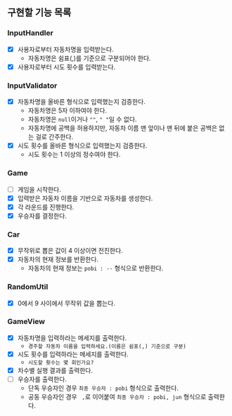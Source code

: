 ## 구현할 기능 목록
### InputHandler
- [x] 사용자로부터 자동차명을 입력받는다.
  - 자동차명은 쉼표(,)를 기준으로 구분되어야 한다.
- [x] 사용자로부터 시도 횟수를 입력받는다.
### InputValidator
- [x] 자동차명을 올바른 형식으로 입력했는지 검증한다.
    - 자동차명은 5자 이하여야 한다.
    - 자동차명은 `null`이거나 `""`, `" "`일 수 없다.
    - 자동차명에 공백을 허용하지만, 자동차 이름 맨 앞이나 맨 뒤에 붙은 공백은 없는 걸로 간주한다.
- [x] 시도 횟수를 올바른 형식으로 입력했는지 검증한다.
    - 시도 횟수는 1 이상의 정수여야 한다.
### Game
- [ ] 게임을 시작한다.
- [x] 입력받은 자동차 이름을 기반으로 자동차를 생성한다.
- [x] 각 라운드를 진행한다.
- [x] 우승자를 결정한다.
### Car
- [x] 무작위로 뽑은 값이 4 이상이면 전진한다.
- [x] 자동차의 현재 정보를 반환한다.
    - 자동차의 현재 정보는 `pobi : --` 형식으로 반환한다.
### RandomUtil
- [x] 0에서 9 사이에서 무작위 값을 뽑는다.
### GameView
- [x] 자동차명을 입력하라는 메세지를 출력한다.
    - `경주할 자동차 이름을 입력하세요.(이름은 쉼표(,) 기준으로 구분)`
- [x] 시도 횟수를 입력하라는 메세지를 출력한다.
    - `시도할 횟수는 몇 회인가요?`
- [x] 차수별 실행 결과를 출력한다.
- [ ] 우승자를 출력한다.
    - 단독 우승자인 경우 `최종 우승자 : pobi` 형식으로 출력한다.
    - 공동 우승자인 경우 ` ,`로 이어붙여 `최종 우승자 : pobi, jun` 형식으로 출력한다.











